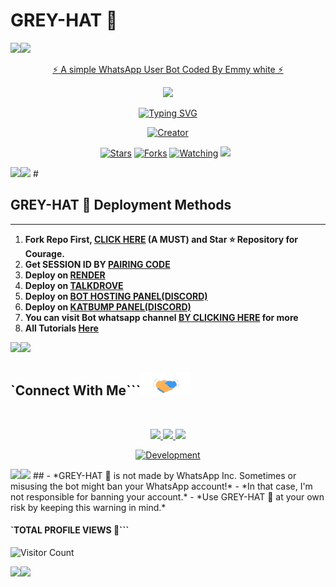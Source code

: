 # GREY-HAT 👺
   <a><img src='https://i.imgur.com/LyHic3i.gif'/></a><a><img src='https://i.imgur.com/LyHic3i.gif'/></a>
<p align="center"> 
<u>⚡ A simple WhatsApp User Bot Coded By Emmy white ⚡</u>
</p>
<p align="center">
<img src="https://files.catbox.moe/u8eexw.jpg"/>       
<p align="center">
  <a href="https://git.io/typing-svg"><img src="https://readme-typing-svg.demolab.com?font=EB+Garamond&weight=800&size=28&duration=4000&pause=1000&random=false&width=435&lines=+•QUEEN+ANITA-+V4•;MULTI-DEVICE+WHATSAPP+BOT;DEVELOPED+BY+EMMY+WHITE;RELEASED+DATE+05%2F20%2F2025." alt="Typing SVG" /></a>
</p> 
<p align="center">
<a href="#"><img title="Creator" src="https://img.shields.io/badge/Creator-EMMY_WHITE-red.svg?style=for-the-badge&logo=github"></a>
</p>
<p align="center">
<a href="https://github.com/Emmywhite-hacker/GREY-HAT-"><img title="Stars" src="https://img.shields.io/github/stars/Emmy white/GREY-HAT 👺?color=blue&style=flat-square"></a>
<a href="https://github.com/Emmywhite-hacker/GREY-HAT-/network/members"><img title="Forks" src="https://img.shields.io/github/forks/EMMYWHITE/GREY-HAT 👺?color=yellow&style=flat-square"></a>
<a href="https://github.com/Emmywhite-hacker/GREY-HAT-/watchers"><img title="Watching" src="https://img.shields.io/github/watchers/EMMY WHITE/GREY-HAT 👺?label=Watchers&color=red&style=flat-square"></a>
<a href="https://github.com/Emmywhite-hacker/GREY-HAT-/graphs/commit-activity"><img height="20" src="https://img.shields.io/badge/Maintained-Yes-red.svg"></a>&nbsp;&nbsp;
</p>
<a><img src='https://i.imgur.com/LyHic3i.gif'/></a><a><img src='https://i.imgur.com/LyHic3i.gif'/></a>
#





## GREY-HAT 👺 Deployment Methods
---
1.  **Fork Repo First, [CLICK HERE](https://github.com/Emmywhite-hacker/GREY-HAT-) (A MUST) and Star ⭐ Repository for Courage.**
2.  **Get SESSION ID BY [PAIRING CODE](https://davidcyril-session-id-generator-ddaq.onrender.com)** 
3. **Deploy on [RENDER](https://dashboard.render.com/signup)**
3. **Deploy on [TALKDROVE](https://host.talkdrove.com)**
3. **Deploy on [BOT HOSTING PANEL(DISCORD)](https://bot-hosting.net/?aff=1251693529084723300)**
3. **Deploy on [KATBUMP PANEL(DISCORD)](https://dashboard.katabump.com/auth/login#1ae56c)**
8. **You can visit Bot whatsapp channel [BY CLICKING HERE](https://whatsapp.com/channel/0029Vb6IGga7DAWse51nLk2U) for more**
9. **All Tutorials [Here](https://www.youtube.com/@OmodaratanEmmanuel-n3k)**

<a><img src='https://i.imgur.com/LyHic3i.gif'/></a><a><img src='https://i.imgur.com/LyHic3i.gif'/></a>

## `Connect With Me```<img src="https://github.com/0xAbdulKhalid/0xAbdulKhalid/raw/main/assets/mdImages/handshake.gif" width ="80"></h1> 
 <br> 
<p align="center">
<a href="https://wa.me/2347078312023"><img src="https://img.shields.io/badge/Contact Emmy white-25D366?style=for-the-badge&logo=whatsapp&logoColor=white" />
<a href="https://whatsapp.com/channel/0029VaeRru3ADTOEKPCPom0L"><img src="https://img.shields.io/badge/Join Official Channel-25D366?style=for-the-badge&logo=whatsapp&logoColor=white" />
<a href="https://www.youtube.com/@OmodaratanEmmanuel-n3k"><img src="https://img.shields.io/badge/Subscribe-ff0000?style=for-the-badge&logo=youtube&logoColor=ff000000&link=https://www.youtube.com/@OmodaratanEmmanuel-n3k" /><br>
<p align="center">
<img alt="Development" width="250" src="https://media2.giphy.com/media/W9tBvzTXkQopi/giphy.gif?cid=6c09b952xu6syi1fyqfyc04wcfk0qvqe8fd7sop136zxfjyn&ep=v1_internal_gif_by_id&rid=giphy.gif&ct=g" /> </p>
<a><img src='https://i.imgur.com/LyHic3i.gif'/></a><a><img src='https://i.imgu r.com/LyHic3i.gif'/></a>
##
- *GREY-HAT 👺 is not made by WhatsApp Inc. Sometimes or misusing the bot might ban your WhatsApp account!*
- *In that case, I'm not responsible for banning your account.*
- *Use GREY-HAT 👺 at your own risk by keeping this warning in mind.*
  
  #### `TOTAL PROFILE VIEWS 🧚```
![Visitor Count](https://profile-counter.glitch.me/Emmywhite-hacker/count.svg)

<a><img src='https://i.imgur.com/LyHic3i.gif'/></a><a><img src='https://i.imgur.com/LyHic3i.gif'/></a>
